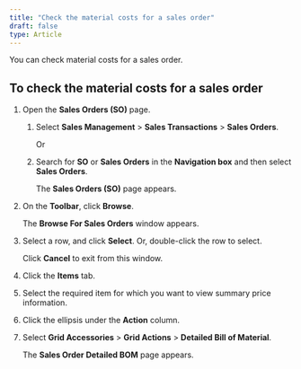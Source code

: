 ```yaml
---
title: "Check the material costs for a sales order"
draft: false
type: Article
---
```


You can check material costs for a sales order.

## To check the material costs for a sales order

1. Open the **Sales Orders (SO)** page.

   1. Select **Sales Management** > **Sales Transactions** > **Sales Orders**.

        Or

   2. Search for **SO** or **Sales Orders** in the **Navigation box** and then select **Sales Orders**.

       The **Sales Orders (SO)** page appears.

2. On the **Toolbar**, click **Browse**.

    The **Browse For Sales Orders** window appears.

3. Select a row, and click **Select**. Or, double-click the row to select.

    Click **Cancel** to exit from this window.

4. Click the **Items** tab.

5. Select the required item for which you want to view summary price information.

6. Click the ellipsis under the **Action** column.

7. Select **Grid Accessories** > **Grid Actions** > **Detailed Bill of Material**.

    The **Sales Order Detailed BOM** page appears.

​